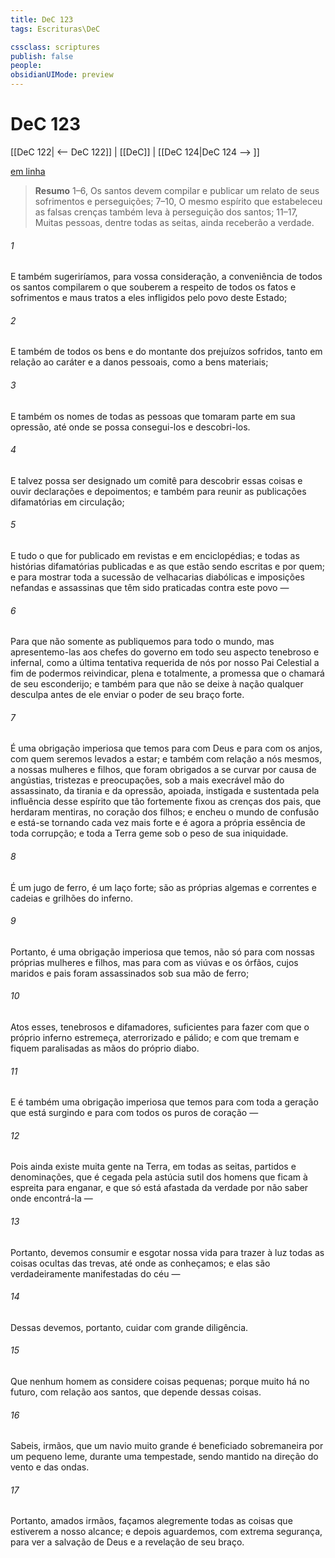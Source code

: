 ```yaml
---
title: DeC 123
tags: Escrituras\DeC

cssclass: scriptures
publish: false
people:
obsidianUIMode: preview
---
```


# DeC 123
[[DeC 122| <-- DeC 122]] | [[DeC]] | [[DeC 124|DeC 124 --> ]]

[em linha](https://churchofjesuschrist.org/study/scriptures/dc-testament/dc/123?lang=por)

> __Resumo__
1–6, Os santos devem compilar e publicar um relato de seus sofrimentos e perseguições; 7–10, O mesmo espírito que estabeleceu as falsas crenças também leva à perseguição dos santos; 11–17, Muitas pessoas, dentre todas as seitas, ainda receberão a verdade.

###### 1 
E também sugeriríamos, para vossa consideração, a conveniência de todos os santos compilarem o que souberem a respeito de todos os fatos e sofrimentos e maus tratos a eles infligidos pelo povo deste Estado;

###### 2 
E também de todos os bens e do montante dos prejuízos sofridos, tanto em relação ao caráter e a danos pessoais, como a bens materiais;

###### 3 
E também os nomes de todas as pessoas que tomaram parte em sua opressão, até onde se possa consegui-los e descobri-los.

###### 4 
E talvez possa ser designado um comitê para descobrir essas coisas e ouvir declarações e depoimentos; e também para reunir as publicações difamatórias em circulação;

###### 5 
E tudo o que for publicado em revistas e em enciclopédias; e todas as histórias difamatórias publicadas e as que estão sendo escritas e por quem; e para mostrar toda a sucessão de velhacarias diabólicas e imposições nefandas e assassinas que têm sido praticadas contra este povo —

###### 6 
Para que não somente as publiquemos para todo o mundo, mas apresentemo-las aos chefes do governo em todo seu aspecto tenebroso e infernal, como a última tentativa requerida de nós por nosso Pai Celestial a fim de podermos reivindicar, plena e totalmente, a promessa que o chamará de seu esconderijo; e também para que não se deixe à nação qualquer desculpa antes de ele enviar o poder de seu braço forte.

###### 7 
É uma obrigação imperiosa que temos para com Deus e para com os anjos, com quem seremos levados a estar; e também com relação a nós mesmos, a nossas mulheres e filhos, que foram obrigados a se curvar por causa de angústias, tristezas e preocupações, sob a mais execrável mão do assassinato, da tirania e da opressão, apoiada, instigada e sustentada pela influência desse espírito que tão fortemente fixou as crenças dos pais, que herdaram mentiras, no coração dos filhos; e encheu o mundo de confusão e está-se tornando cada vez mais forte e é agora a própria essência de toda corrupção; e toda a Terra geme sob o peso de sua iniquidade.

###### 8 
É um jugo de ferro, é um laço forte; são as próprias algemas e correntes e cadeias e grilhões do inferno.

###### 9 
Portanto, é uma obrigação imperiosa que temos, não só para com nossas próprias mulheres e filhos, mas para com as viúvas e os órfãos, cujos maridos e pais foram assassinados sob sua mão de ferro;

###### 10 
Atos esses, tenebrosos e difamadores, suficientes para fazer com que o próprio inferno estremeça, aterrorizado e pálido; e com que tremam e fiquem paralisadas as mãos do próprio diabo.

###### 11 
E é também uma obrigação imperiosa que temos para com toda a geração que está surgindo e para com todos os puros de coração —

###### 12 
Pois ainda existe muita gente na Terra, em todas as seitas, partidos e denominações, que é cegada pela astúcia sutil dos homens que ficam à espreita para enganar, e que só está afastada da verdade por não saber onde encontrá-la —

###### 13 
Portanto, devemos consumir e esgotar nossa vida para trazer à luz todas as coisas ocultas das trevas, até onde as conheçamos; e elas são verdadeiramente manifestadas do céu —

###### 14 
Dessas devemos, portanto, cuidar com grande diligência.

###### 15 
Que nenhum homem as considere coisas pequenas; porque muito há no futuro, com relação aos santos, que depende dessas coisas.

###### 16 
Sabeis, irmãos, que um navio muito grande é beneficiado sobremaneira por um pequeno leme, durante uma tempestade, sendo mantido na direção do vento e das ondas.

###### 17 
Portanto, amados irmãos, façamos alegremente todas as coisas que estiverem a nosso alcance; e depois aguardemos, com extrema segurança, para ver a salvação de Deus e a revelação de seu braço.

